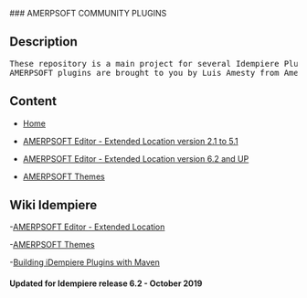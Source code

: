 ### AMERPSOFT COMMUNITY PLUGINS 

## Description
<pre>
These repository is a main project for several Idempiere Plugins shared and published for Idempiere Community.
AMERPSOFT plugins are brought to you by Luis Amesty from Amerpsoft Consulting.
</pre>

## Content

- [Home](https://bitbucket.org/amerpsoft/amerpsoft-idempiere-community/src/default/README.md)

- [AMERPSOFT Editor - Extended Location version 2.1 to 5.1](https://bitbucket.org/amerpsoft/amerpsoft-idempiere-community/src/default/org.amerpsoft.com.idempiere.editors-com/documentation/version2.1_5.1/AMERP%20amxeditor_Installation.md)

- [AMERPSOFT Editor - Extended Location version 6.2 and UP](https://bitbucket.org/amerpsoft/amerpsoft-idempiere-community/src/default/org.amerpsoft.com.idempiere.editors-com/documentation/version6.2/AMERP%20amxeditor_Installation_v62.md)

- [AMERPSOFT Themes](https://bitbucket.org/amerpsoft/amerpsoft-idempiere-community/src/default/org.amerpsoft.com.idempiere.themes-com/README.md)

## Wiki Idempiere
-[AMERPSOFT Editor - Extended Location](http://wiki.idempiere.org/en/Plugin:_Extended_Location)

-[AMERPSOFT Themes](https://wiki.idempiere.org/en/Plugin:_Themes_Amerpsoft)

-[Building iDempiere Plugins with Maven](https://wiki.idempiere.org/en/Building_iDempiere_Plugins_with_Maven)

#### Updated for Idempiere release 6.2 - October 2019
